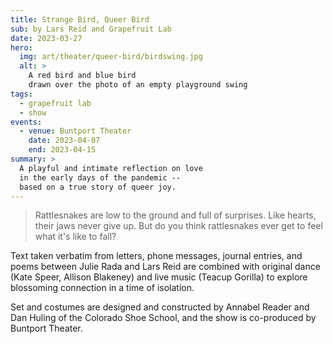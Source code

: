 ```yaml
---
title: Strange Bird, Queer Bird
sub: by Lars Reid and Grapefruit Lab
date: 2023-03-27
hero:
  img: art/theater/queer-bird/birdswing.jpg
  alt: >
    A red bird and blue bird
    drawn over the photo of an empty playground swing
tags:
  - grapefruit lab
  - show
events:
  - venue: Buntport Theater
    date: 2023-04-07
    end: 2023-04-15
summary: >
  A playful and intimate reflection on love
  in the early days of the pandemic --
  based on a true story of queer joy.
---
```


> Rattlesnakes are low to the ground and full of surprises.
> Like hearts, their jaws never give up.
> But do you think rattlesnakes ever get to feel what it's like to fall?

Text taken verbatim from letters, phone messages,
journal entries, and poems
between Julie Rada and Lars Reid
are combined with original dance
(Kate Speer, Allison Blakeney)
and live music (Teacup Gorilla)
to explore blossoming connection in a time of isolation.

Set and costumes are designed and constructed
by Annabel Reader and Dan Huling of the Colorado Shoe School,
and the show is co-produced by Buntport Theater.
